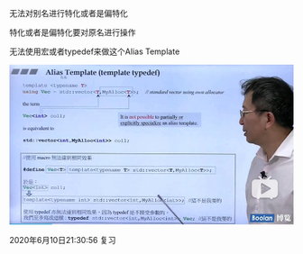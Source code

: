 无法对别名进行特化或者是偏特化

特化或者是偏特化要对原名进行操作


无法使用宏或者typedef来做这个Alias Template

![Alias_Template](Alias_Template.jpg)


2020年6月10日21:30:56 复习